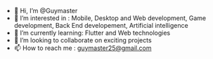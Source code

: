 - 👋 Hi, I’m @Guymaster
- 👀 I’m interested in : Mobile, Desktop and Web development, Game development, Back End developement, Artificial intelligence
- 🌱 I’m currently learning: Flutter and Web technologies
- 💞️ I’m looking to collaborate on exciting projects
- 📫 How to reach me : guymaster25@gmail.com

<!---
Guymaster/Guymaster is a ✨ special ✨ repository because its `README.md` (this file) appears on your GitHub profile.
You can click the Preview link to take a look at your changes.
--->
